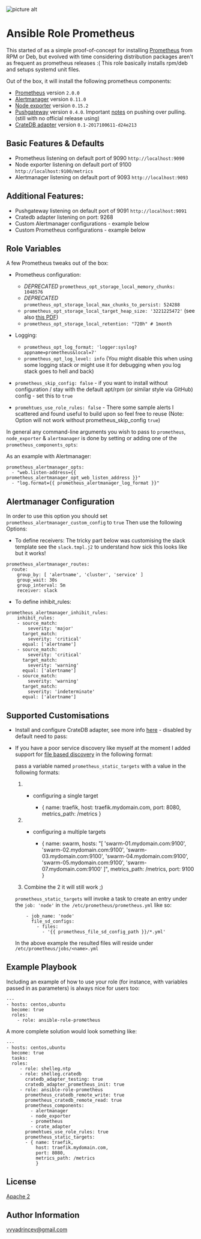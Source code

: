 ![picture alt](https://cdn.rawgit.com/fabric8io/fabric8-devops/93ca9bc/prometheus/src/main/fabric8/icon.png "Prometheus")
# Ansible Role Prometheus

This started of as a simple proof-of-concept for installing [Prometheus](http://prometheus.io) from RPM or Deb, but evolved with time considering distribution packages aren't as frequent as prometheus releases :(
This role basically installs rpm/deb and setups systemd unit files.

Out of the box, it will install the following prometheus components:

  - [Prometheus](http://prometheus.io) version `2.0.0`
  - [Alertmanager](https://prometheus.io/docs/alerting/alertmanager/) version `0.11.0`
  - [Node exporter](https://github.com/prometheus/node_exporter) version `0.15.2`
  - [Pushgateway](https://github.com/prometheus/pushgateway) version `0.4.0`. Important [notes](https://prometheus.io/docs/practices/pushing/) on pushing over pulling.
  (still with no official release using)
  - [CrateDB adapter](https://github.com/crate/crate_adapter) version `0.1-2017100611-d24e213`


## Basic Features & Defaults

* Prometheus listening on default port of 9090 `http://localhost:9090`
* Node exporter listening on default port of 9100 `http://localhost:9100/metrics`
* Alertmanager listening on default port of 9093 `http://localhost:9093`

## Additional Features:

* Pushgateway listening on default port of 9091 `http://localhost:9091`
* Cratedb adapter listening on port: 9268
* Custom Alertmanager configurations - example below
* Custom Prometheus configurations - example below

## Role Variables

A few Prometheus tweaks out of the box:

* Prometheus configuration:
    * _DEPRECATED_ `prometheus_opt_storage_local_memory_chunks: 1048576`
    * _DEPRECATED_ `prometheus_opt_storage_local_max_chunks_to_persist: 524288`
    * `prometheus_opt_storage_local_target_heap_size: '3221225472'`
  (see also [this PDF](https://schd.ws/hosted_files/cloudnativeeu2017/ce/Slides.pdf
))
    * `prometheus_opt_storage_local_retention: "720h" # 1month`
* Logging:
    * `prometheus_opt_log_format: 'logger:syslog?appname=prometheus&local=7'`
    * `prometheus_opt_log_level: info`
  (You might disable this when using some logging stack or might use it for debugging when you log stack goes to hell and back)

* `prometheus_skip_config: false` - if you want to install without configuration / stay with the default apt/rpm (or similar style via GitHub) config - set this to `true`
* `promehtues_use_role_rules: false` - There some sample alerts I scattered and found useful to build upon so feel free to reuse (Note: Option will not work without prometheus_skip_config `true`)

In general any command-line arguments you wish to pass to `prometheus`, `node_exporter` & `alertmanager` is done by setting or adding one of the `prometheus_components_opts`:

As an example with Alertmanager:

    prometheus_alertmanager_opts:
      - "web.listen-address={{ prometheus_alertmanager_opt_web_listen_address }}"
      - "log.format={{ prometheus_alertmanager_log_format }}"

## Alertmanager Configuration

In order to use this option you should set `prometheus_alertmanager_custom_config` to `true`
Then use the following Options:

* To define receivers:
The tricky part below was customising the slack template see the `slack.tmpl.j2` to understand how sick this looks like but it works!

```
prometheus_alertmanager_routes:
  route:
    group_by: [ 'alertname', 'cluster', 'service' ]
    group_wait: 30s
    group_interval: 5m
    receiver: slack
```
* To define inhibit_rules:

```
prometheus_alertmanager_inhibit_rules:
    inhibit_rules:
    - source_match:
        severity: 'major'
      target_match:
        severity: 'critical'
      equal: ['alertname']
    - source_match:
        severity: 'critical'
      target_match:
        severity: 'warning'
      equal: ['alertname']
    - source_match:
        severity: 'warning'
      target_match:
        severity: 'indeterminate'
      equal: ['alertname']
```

## Supported Customisations

* Install and configure CrateDB adapter, see more info [here](https://github.com/crate/crate_adapter) - disabled by default need to pass:
* If you have a poor service discovery like myself at the moment I added support for [file based discovery](https://prometheus.io/docs/operating/configuration/#<file_sd_config>) in the following format:

    pass a variable named `prometheus_static_targets` with a value in the following formats:

    1) - configuring a single target

          - { name: traefik,
              host: traefik.mydomain.com,
              port: 8080,
              metrics_path: /metrics
            }

    2) - configuring a multiple targets

          - { name: swarm,
              hosts: "[
                      'swarm-01.mydomain.com:9100',
                      'swarm-02.mydomain.com:9100',
                      'swarm-03.mydomain.com:9100',
                      'swarm-04.mydomain.com:9100',
                      'swarm-05.mydomain.com:9100',
                      'swarm-07.mydomain.com:9100'
                     ]",
              metrics_path: /metrics,
              port: 9100
            }
    3) Combine the 2 it will still work ;)

    `prometheus_static_targets` will invoke a task to create an entry under the `job: 'node'` in `the /etc/prometheus/prometheus.yml` like so:

          - job_name: 'node'
            file_sd_configs:
              - files:
                - '{{ prometheus_file_sd_config_path }}/*.yml'

    In the above example the resulted files will reside under `/etc/prometheus/jobs/<name>.yml`

## Example Playbook

Including an example of how to use your role (for instance, with variables passed in as parameters) is always nice for users too:

    ---
    - hosts: centos,ubuntu
      become: true
      roles:
        - role: ansible-role-prometheus


A more complete solution would look something like:

    ---
    - hosts: centos,ubuntu
      become: true
      tasks:
      roles:
         - role: shelleg.ntp
         - role: shelleg.cratedb
           cratedb_adapter_testing: true
           cratedb_adapter_prometheus_init: true
         - role: ansible-role-prometheus
           prometheus_cratedb_remote_write: true
           prometheus_cratedb_remote_read: true
           prometheus_components:
             - alertmanager
             - node_exporter
             - prometheus
             - crate_adapter
           promehtues_use_role_rules: true
           prometheus_static_targets:
           - { name: traefik,
               host: traefik.mydomain.com,
               port: 8080,
               metrics_path: /metrics
               }


## License

[Apache 2](https://choosealicense.com/licenses/apache-2.0/)


## Author Information

vvyadrincev@gmail.com
